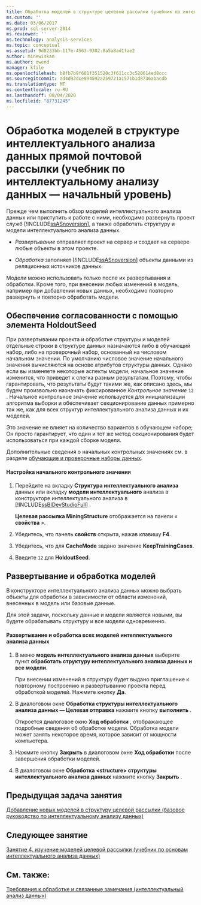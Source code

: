 ```yaml
---
title: Обработка моделей в структуре целевой рассылки (учебник по интеллектуальному анализу данных — базовый) | Документация Майкрософт
ms.custom: ''
ms.date: 03/06/2017
ms.prod: sql-server-2014
ms.reviewer: ''
ms.technology: analysis-services
ms.topic: conceptual
ms.assetid: 9d8233bb-117e-4563-9302-8a5a8ad1fae2
author: minewiskan
ms.author: owend
manager: kfile
ms.openlocfilehash: b8fb7b9f601f351520c3f611cc3c520614ed8ccc
ms.sourcegitcommit: ad4d92dce894592a259721a1571b1d8736abacdb
ms.translationtype: MT
ms.contentlocale: ru-RU
ms.lasthandoff: 08/04/2020
ms.locfileid: "87731245"
---
```

# <a name="processing-models-in-the-targeted-mailing-structure-basic-data-mining-tutorial"></a>Обработка моделей в структуре интеллектуального анализа данных прямой почтовой рассылки (учебник по интеллектуальному анализу данных — начальный уровень)
  Прежде чем выполнить обзор моделей интеллектуального анализа данных или приступить к работе с ними, необходимо развернуть проект служб [!INCLUDE[ssASnoversion](../includes/ssasnoversion-md.md)], а также обработать структуру и модели интеллектуального анализа данных.  
  
-   *Развертывание* отправляет проект на сервер и создает на сервере любые объекты в этом проекте.  
  
-   *Обработка* заполняет [!INCLUDE[ssASnoversion](../includes/ssasnoversion-md.md)] объекты данными из реляционных источников данных.  
  
 Модели можно использовать только после их развертывания и обработки. Кроме того, при внесении любых изменений в модель, например при добавлении новых данных, необходимо повторно развернуть и повторно обработать модели.  
  
## <a name="ensuring-consistency-with-holdoutseed"></a>Обеспечение согласованности с помощью элемента HoldoutSeed  
 При развертывании проекта и обработке структуры и моделей отдельные строки в структуре данных назначаются либо в обучающий набор, либо на проверочный набор, основанный на числовом начальном значении. По умолчанию числовое значение начального значения вычисляются на основе атрибутов структуры данных. Однако если вы изменяете некоторые аспекты модели, начальное значение изменится, что приведет к слегка разным результатам. Поэтому, чтобы гарантировать, что результаты будут такими же, как описано здесь, мы будем произвольно назначать фиксированное *Контрольное значение* `12` . Начальное контрольное значение используется для инициализации алгоритма выборки и обеспечивает секционирование данных примерно так же, как для всех структур интеллектуального анализа данных и их моделей.  
  
 Это значение не влияет на количество вариантов в обучающем наборе; Он просто гарантирует, что один и тот же метод секционирования будет использоваться при каждой сборке модели.  
  
 Дополнительные сведения о начальных контрольных значениях см. в разделе [обучающие и проверочные наборы данных](../../2014/analysis-services/data-mining/training-and-testing-data-sets.md).  
  
#### <a name="to-set-the-holdout-seed"></a>Настройка начального контрольного значения  
  
1.  Перейдите на вкладку **Структура интеллектуального анализа** данных или вкладку **модели интеллектуального** анализа в конструкторе интеллектуального анализа в [!INCLUDE[ssBIDevStudioFull](../includes/ssbidevstudiofull-md.md)] .  
  
     **Целевая рассылка MiningStructure** отображается на панели « **свойства** ».  
  
2.  Убедитесь, что панель **свойств** открыта, нажав клавишу **F4**.  
  
3.  Убедитесь, что для **CacheMode** задано значение **KeepTrainingCases**.  
  
4.  Введите `12` для **HoldoutSeed**.  
  
## <a name="deploying-and-processing-the-models"></a>Развертывание и обработка моделей  
 В конструкторе интеллектуального анализа данных можно выбрать объекты для обработки в зависимости от области изменений, внесенных в модель или базовые данные.  
  
 Для этой задачи, поскольку данные и модели являются новыми, вы будете обрабатывать структуру и все модели одновременно.  
  
#### <a name="to-deploy-the-project-and-process-all-the-mining-models"></a>Развертывание и обработка всех моделей интеллектуального анализа данных  
  
1.  В меню **модель интеллектуального анализа данных** выберите пункт **обработать структуру интеллектуального анализа данных и все модели**.  
  
     При внесении изменений в структуру будет выдано приглашение к повторному построению и развертыванию проекта перед обработкой моделей. Нажмите кнопку **Да**.  
  
2.  В диалоговом окне **Обработка структуры интеллектуального анализа данных — Целевая отправка** нажмите кнопку **выполнить** .  
  
     Откроется диалоговое окно **Ход обработки** , отображающее подробные сведения об обработке модели. Обработка модели может занять некоторое время, которое зависит от мощности компьютера.  
  
3.  Нажмите кнопку **Закрыть** в диалоговом окне **Ход обработки** после завершения обработки моделей.  
  
4.  В диалоговом окне **Обработка \<structure> структуры интеллектуального анализа данных** нажмите кнопку **Закрыть** .  
  
## <a name="previous-task-in-lesson"></a>Предыдущая задача занятия  
 [Добавление новых моделей в структуру целевой рассылки &#40;базовое руководство по интеллектуальному анализу данных&#41;](../../2014/tutorials/adding-new-models-to-the-targeted-mailing-structure-basic-data-mining-tutorial.md)  
  
## <a name="next-lesson"></a>Следующее занятие  
 [Занятие 4. изучение моделей целевой рассылки &#40;учебник по основам интеллектуального анализа данных&#41;](../../2014/tutorials/lesson-4-exploring-the-targeted-mailing-models-basic-data-mining-tutorial.md)  
  
## <a name="see-also"></a>См. также:  
 [Требования к обработке и связанные замечания (интеллектуальный анализ данных)](../../2014/analysis-services/data-mining/processing-requirements-and-considerations-data-mining.md)  
  
  
